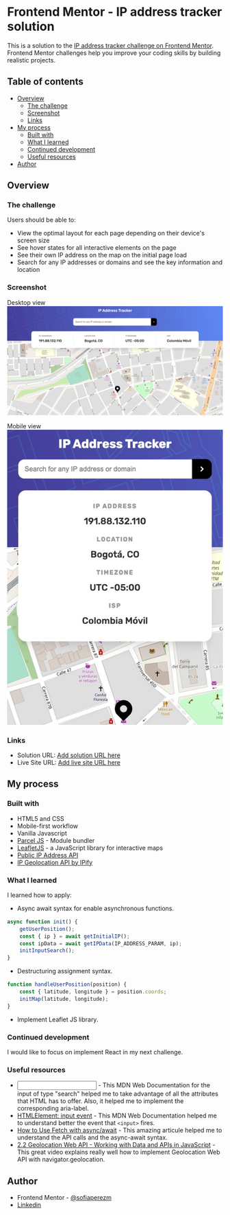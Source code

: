 # Frontend Mentor - IP address tracker solution

This is a solution to the [IP address tracker challenge on Frontend Mentor](https://www.frontendmentor.io/challenges/ip-address-tracker-I8-0yYAH0). Frontend Mentor challenges help you improve your coding skills by building realistic projects. 

## Table of contents

- [Overview](#overview)
  - [The challenge](#the-challenge)
  - [Screenshot](#screenshot)
  - [Links](#links)
- [My process](#my-process)
  - [Built with](#built-with)
  - [What I learned](#what-i-learned)
  - [Continued development](#continued-development)
  - [Useful resources](#useful-resources)
- [Author](#author)

## Overview

### The challenge

Users should be able to:

- View the optimal layout for each page depending on their device's screen size
- See hover states for all interactive elements on the page
- See their own IP address on the map on the initial page load
- Search for any IP addresses or domains and see the key information and location

### Screenshot

Desktop view
![Desktop view](images/desktop-screenshot.jpeg)

Mobile view
![Mobile view](images/mobile-screenshot.jpeg)

### Links

- Solution URL: [Add solution URL here](https://your-solution-url.com)
- Live Site URL: [Add live site URL here](https://sofiaperezm.github.io/ip-address-tracker-master/)

## My process

### Built with

- HTML5 and CSS
- Mobile-first workflow
- Vanilla Javascript
- [Parcel JS](https://parceljs.org/) - Module bundler
- [LeafletJS](https://leafletjs.com/) - a JavaScript library
for interactive maps
- [Public IP Address API](https://www.ipify.org/)
- [IP Geolocation API by IPify](https://geo.ipify.org/)

### What I learned

I learned how to apply: 

- Async await syntax for enable asynchronous functions.
```js
async function init() {
    getUserPosition();
    const { ip } = await getInitialIP();
    const ipData = await getIPData(IP_ADDRESS_PARAM, ip);
    initInputSearch();
}
```

- Destructuring assignment syntax.
```js
function handleUserPosition(position) {
    const { latitude, longitude } = position.coords;
    initMap(latitude, longitude);
}
```

- Implement Leaflet JS library.


### Continued development

I would like to focus on implement React in my next challenge.  

### Useful resources

- [<input type="search">](https://developer.mozilla.org/en-US/docs/Web/HTML/Element/input/search) - This MDN Web Documentation for the input of type "search" helped me to take advantage of all the attributes that HTML has to offer. Also, it helped me to implement the corresponding aria-label.
- [HTMLElement: input event](https://developer.mozilla.org/en-US/docs/Web/API/HTMLElement/input_event) - This MDN Web Documentation helped me to understand better the event that `<input>` fires.
- [How to Use Fetch with async/await](https://dmitripavlutin.com/javascript-fetch-async-await/) - This amazing articule helped me to understand the API calls and the async-await syntax.
- [2.2 Geolocation Web API - Working with Data and APIs in JavaScript](https://www.youtube.com/watch?v=3ls013DBcww&ab_channel=TheCodingTrain) - This great video explains really well how to implement Geolocation Web API with navigator.geolocation. 

## Author

- Frontend Mentor - [@sofiaperezm](https://www.frontendmentor.io/profile/sofiaperezm)
- [Linkedin](https://www.linkedin.com/in/sofiaperezmantilla/)
